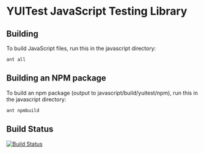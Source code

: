 YUITest JavaScript Testing Library
==================================

Building
--------

To build JavaScript files, run this in the javascript directory:

    ant all

Building an NPM package
-----------------------

To build an npm package (output to javascript/build/yuitest/npm), run this in the javascript directory:

    ant npmbuild

Build Status
------------

[![Build Status](https://secure.travis-ci.org/yui/yuitest.png?branch=master)](http://travis-ci.org/yui/yuitest)
